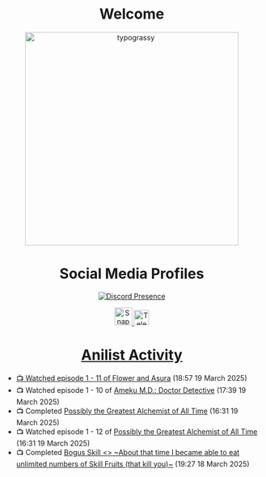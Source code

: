 <div align="center">

# Welcome
<a href="https://github.com/kawarimidoll/typograssy">
    <img alt="typograssy" src="https://typograssy.deno.dev/api?text=%E3%82%88%E3%81%86%E3%81%93%E3%81%9D%E3%81%BF%E3%81%AA%E3%81%95%E3%82%93%20-%20Sheby--&&l0=none&l1=82d9d0&l2=027353&l3=038c4c&l4=01402e&bg=none&frame=none&speed=100&comment=" width="421.99">
</a>

</div>

<div align="center">

# Social Media Profiles

[![Discord Presence](https://lanyard.cnrad.dev/api/612532963938271232)](https://discord.com/users/612532963938271232)


<a href="https://www.snapchat.com/add/a.sheby" title="Snapchat Profile">
    <img src="https://www.freepnglogos.com/uploads/snapchat-logo-png-0.png" width="35" alt="Snapchat Logo" />


<a href="https://t.me/ASheby" title="Telegram Profile">
    <img src="https://www.freepnglogos.com/uploads/telegram-logo-png-0.png" width="30" alt="Telegram Logo" />


</div>

<div align="center">

# Anilist Activity

</div>

<!-- ANILIST_ACTIVITY:start -->

-   📺 Watched episode 1 - 11 of [Flower and Asura](https://anilist.co/anime/178022) (18:57 19 March 2025)
-   📺 Watched episode 1 - 10 of [Ameku M.D.: Doctor Detective](https://anilist.co/anime/176642) (17:39 19 March 2025)
-   📺 Completed [Possibly the Greatest Alchemist of All Time](https://anilist.co/anime/177506) (16:31 19 March 2025)
-   📺 Watched episode 1 - 12 of [Possibly the Greatest Alchemist of All Time](https://anilist.co/anime/177506) (16:31 19 March 2025)
-   📺 Completed [Bogus Skill <<Fruitmaster>> ~About that time I became able to eat unlimited numbers of Skill Fruits (that kill you)~](https://anilist.co/anime/178100) (19:27 18 March 2025)

<!-- ANILIST_ACTIVITY:end -->
